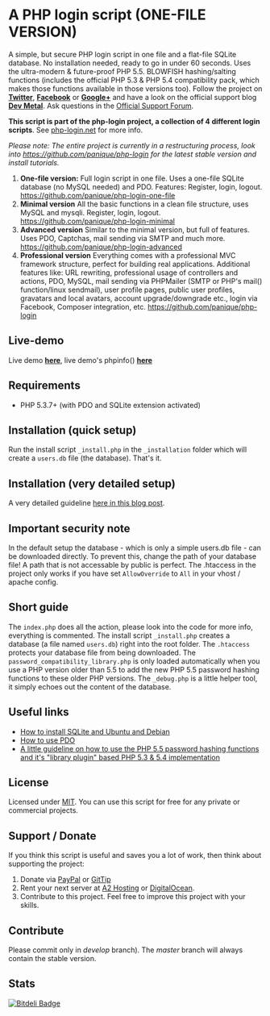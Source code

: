 # A PHP login script (ONE-FILE VERSION)

A simple, but secure PHP login script in one file and a flat-file SQLite database.
No installation needed, ready to go in under 60 seconds. Uses the ultra-modern & future-proof PHP 5.5.
BLOWFISH hashing/salting functions (includes the official PHP 5.3 & PHP 5.4 compatibility pack, which makes those
functions available in those versions too). Follow the project on **[Twitter](https://twitter.com/simplephplogin)**,
**[Facebook](https://www.facebook.com/pages/PHP-Login-Script/461306677235868)** or
**[Google+](https://plus.google.com/104110071861201951660)** and have a look on the official support blog
**[Dev Metal](http://www.dev-metal.com)**. Ask questions in the [Official Support Forum](http://109.75.177.79/forum/).

**This script is part of the php-login project, a collection of 4 different login scripts**.
See [php-login.net](http://www.php-login.net) for more info.

*Please note: The entire project is currently in a restructuring process, look into https://github.com/panique/php-login for the latest stable version and install tutorials.*

1. **One-file version:** Full login script in one file. Uses a one-file SQLite database (no MySQL needed) and PDO.
   Features: Register, login, logout.
   https://github.com/panique/php-login-one-file
2. **Minimal version** All the basic functions in a clean file structure, uses MySQL and mysqli.
   Register, login, logout.
   https://github.com/panique/php-login-minimal
3. **Advanced version** Similar to the minimal version, but full of features.
   Uses PDO, Captchas, mail sending via SMTP and much more.
   https://github.com/panique/php-login-advanced
3. **Professional version** Everything comes with a professional MVC framework structure, perfect for building
   real applications. Additional features like: URL rewriting, professional usage of controllers and actions, PDO, MySQL,
   mail sending via PHPMailer (SMTP or PHP's mail() function/linux sendmail), user profile pages, public user profiles,
   gravatars and local avatars, account upgrade/downgrade etc., login via Facebook, Composer integration, etc.
   https://github.com/panique/php-login

## Live-demo

Live demo **[here](http://php-login.net/demo1.html)**, live demo's phpinfo() **[here](http://109.75.177.79:80/)**

## Requirements

- PHP 5.3.7+ (with PDO and SQLite extension activated)

## Installation (quick setup)

Run the install script `_install.php` in the `_installation` folder which will create a `users.db` file (the database).
That's it.

## Installation (very detailed setup)

A very detailed guideline [here in this blog post](http://www.dev-metal.com/how-to-install-php-login-nets-0-one-file-login-script-on-ubuntu/).

## Important security note

In the default setup the database - which is only a simple users.db file - can be downloaded directly.
To prevent this, change the path of your database file! A path that is not accessable by public is perfect.
The .htaccess in the project only works if you have set `AllowOverride` to `All` in your vhost / apache config.

## Short guide

The `index.php` does all the action, please look into the code for more info, everything is commented. The install script
`_install.php` creates a database (a file named `users.db`) right into the root folder. The `.htaccess` protects your
database file from being downloaded. The `password_compatibility_library.php` is only loaded automatically when you
use a PHP version older than 5.5 to add the new PHP 5.5 password hashing functions to these older PHP versions.
The `_debug.php` is a little helper tool, it simply echoes out the content of the database.

## Useful links

- [How to install SQLite and Ubuntu and Debian](http://www.dev-metal.com/how-to-install-sqlite-driver-for-php-in-ubuntu-debian/)
- [How to use PDO](http://wiki.hashphp.org/PDO_Tutorial_for_MySQL_Developers)
- [A little guideline on how to use the PHP 5.5 password hashing functions and it's "library plugin" based PHP 5.3 & 5.4 implementation](http://www.dev-metal.com/use-php-5-5-password-hashing-functions/)

## License

Licensed under [MIT](http://www.opensource.org/licenses/mit-license.php). You can use this script for free for any
private or commercial projects.

## Support / Donate

If you think this script is useful and saves you a lot of work, then think about supporting the project:

1. Donate via [PayPal](https://www.paypal.com/cgi-bin/webscr?cmd=_s-xclick&hosted_button_id=P5YLUK4MW3LDG)
   or [GitTip](https://www.gittip.com/Panique/)
2. Rent your next server at [A2 Hosting](http://www.a2hosting.com/4471.html) or [DigitalOcean](https://www.digitalocean.com/?refcode=40d978532a20).
3. Contribute to this project. Feel free to improve this project with your skills.

## Contribute

Please commit only in *develop* branch). The *master* branch will always contain the stable version.

## Stats

[![Bitdeli Badge](https://d2weczhvl823v0.cloudfront.net/panique/php-login-one-file/trend.png)](https://bitdeli.com/free "Bitdeli Badge")

